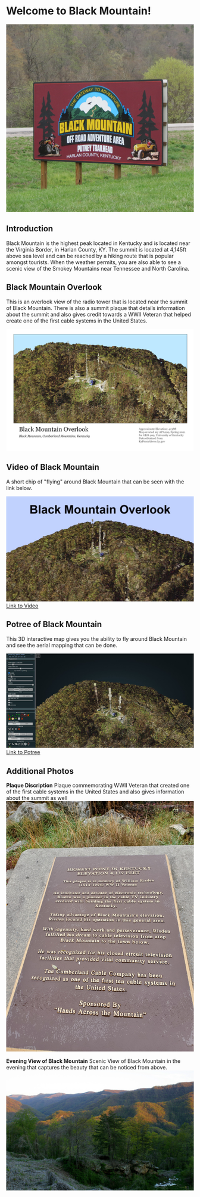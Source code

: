 # Welcome to Black Mountain!
![Sign of Black Mountain](graphics/sign.jpg)

## Introduction

Black Mountain is the highest peak located in Kentucky and is located near the Virginia Border, in Harlan County, KY. The summit is located at 4,145ft above sea level and can be reached by a hiking route that is popular amongst tourists. When the weather permits, you are also able to see a scenic view of the Smokey Mountains near Tennessee and North Carolina.

## Black Mountain Overlook

This is an overlook view of the radio tower that is located near the summit of Black Mountain. There is also a summit plaque that details information about the summit and also gives credit towards a WWII Veteran that helped create one of the first cable systems in the United States.

![Black Mountain Overlook](graphics/bmoMap.png)

## Video of Black Mountain

A short chip of "flying" around Black Mountain that can be seen with the link below.

![Black Mountain Overlook Screenshot](graphics/bmoScreen.JPG)
[Link to Video](https://youtu.be/J0KL63oRgEU)


## Potree of Black Mountain

This 3D interactive map gives you the ability to fly around Black Mountain and see the aerial mapping that can be done.

![Potree Screenshot](graphics/potreeBMScreen.JPG)
[Link to Potree](https://apa299.github.io/blkmn/potreeBM/)

## Additional Photos

**Plaque Discription**
Plaque commemorating WWII Veteran that created one of the first cable systems in the United States and also gives information about the summit as well
![Plaque](graphics/plaque.jpg)

**Evening View of Black Mountain**
Scenic View of Black Mountain in the evening that captures the beauty that can be noticed from above.
![View of BM](graphics/intro.jpg)

